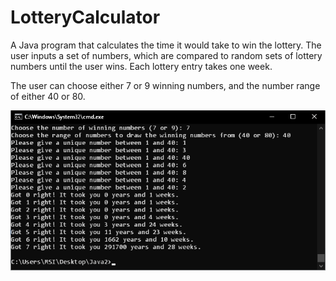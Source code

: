 # LotteryCalculator

A Java program that calculates the time it would take to win the lottery. The user inputs a set of numbers, which are compared to random sets of lottery numbers until the user wins. Each lottery entry takes one week.

The user can choose either 7 or 9 winning numbers, and the number range of either 40 or 80.

![Lottery Calculator screenshot](img/screenshot.png)
